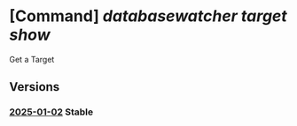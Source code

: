 # [Command] _databasewatcher target show_

Get a Target

## Versions

### [2025-01-02](/Resources/mgmt-plane/L3N1YnNjcmlwdGlvbnMve30vcmVzb3VyY2Vncm91cHMve30vcHJvdmlkZXJzL21pY3Jvc29mdC5kYXRhYmFzZXdhdGNoZXIvd2F0Y2hlcnMve30vdGFyZ2V0cy97fQ==/2025-01-02.xml) **Stable**

<!-- mgmt-plane /subscriptions/{}/resourcegroups/{}/providers/microsoft.databasewatcher/watchers/{}/targets/{} 2025-01-02 -->
